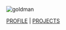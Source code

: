 ![goldman](https://res.cloudinary.com/ukony/image/upload/v1649334466/georgegoldman/IMG_20210525_135031_nncteq.jpg)

[PROFILE](https://georgegoldman.github.io/profile) | [PROJECTS](https://georgegoldman.github.io/projects)
